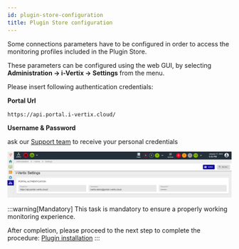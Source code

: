 ```yaml
---
id: plugin-store-configuration
title: Plugin Store configuration
---
```


Some connections parameters have to be configured in order to access the monitoring profiles included in the Plugin
Store.

These parameters can be configured using the web GUI, by selecting **Administration -> i-Vertix -> Settings** from the
menu.

Please insert following authentication credentials:

**Portal Url** 
```text
https://api.portal.i-vertix.cloud/
```

**Username & Password** 

ask our [Support team](mailto:support@i-vertix.com) to receive your personal credentials

![image](../../assets/before-you-start/plugin-store-credential.png)

:::warning[Mandatory]
This task is mandatory to ensure a properly working monitoring experience.

After completion, please proceed to the next step to complete the procedure: [Plugin installation](plugin-update-installation.md)
:::
